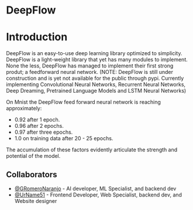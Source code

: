 # DeepFlow

# Introduction
DeepFlow is an easy-to-use deep learning library optimized to simplicity. DeepFlow is a light-weight library that yet has many modules to implement. None the less, DeepFlow has managed to implement their first strong produt; a feedforward neural network. (NOTE: DeepFlow is still under construction and is yet not available for the public through pypi. Currently implementing Convolutional Neural Networks, Recurrent Neural Networks, Deep Dreaming, Pretrained Language Models and LSTM Neural Networks)

On Mnist the DeepFlow feed forward neural network is reaching approximately:
- 0.92 after 1 epoch.
- 0.96 after 2 epochs.
- 0.97 after three epochs.
- 1.0 on training data after 20 - 25 epochs.

The accumulation of these factors evidently articulate the strength and potential of the model.

## Collaborators
- [@GRomeroNaranjo](https://github.com/GRomeroNaranjo/) - AI developer, ML Specialist, and backend dev
- [@UrName51](https://github.com/UrName51/) - Frontend Developer, Web Specialist, backend dev, and Website designer
